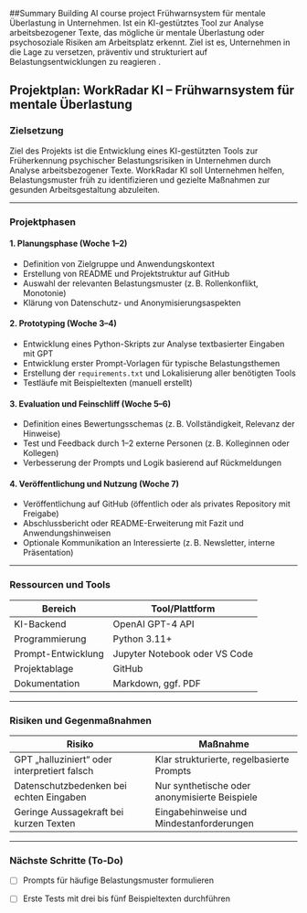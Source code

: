  ##Summary 
 Building AI course project
 Frühwarnsystem für mentale Überlastung in Unternehmen. Ist ein KI-gestütztes Tool zur Analyse arbeitsbezogener Texte, das mögliche ür mentale Überlastung oder psychosoziale Risiken am Arbeitsplatz erkennt. Ziel ist es, Unternehmen in die Lage zu versetzen, präventiv und strukturiert auf Belastungsentwicklungen zu reagieren .
## Projektplan: WorkRadar KI – Frühwarnsystem für mentale Überlastung

### Zielsetzung
Ziel des Projekts ist die Entwicklung eines KI-gestützten Tools zur Früherkennung psychischer Belastungsrisiken in Unternehmen durch Analyse arbeitsbezogener Texte. WorkRadar KI soll Unternehmen helfen, Belastungsmuster früh zu identifizieren und gezielte Maßnahmen zur gesunden Arbeitsgestaltung abzuleiten.

---

### Projektphasen

#### 1. Planungsphase (Woche 1–2)
- Definition von Zielgruppe und Anwendungskontext
- Erstellung von README und Projektstruktur auf GitHub
- Auswahl der relevanten Belastungsmuster (z. B. Rollenkonflikt, Monotonie)
- Klärung von Datenschutz- und Anonymisierungsaspekten

#### 2. Prototyping (Woche 3–4)
- Entwicklung eines Python-Skripts zur Analyse textbasierter Eingaben mit GPT
- Entwicklung erster Prompt-Vorlagen für typische Belastungsthemen
- Erstellung der `requirements.txt` und Lokalisierung aller benötigten Tools
- Testläufe mit Beispieltexten (manuell erstellt)

#### 3. Evaluation und Feinschliff (Woche 5–6)
- Definition eines Bewertungsschemas (z. B. Vollständigkeit, Relevanz der Hinweise)
- Test und Feedback durch 1–2 externe Personen (z. B. Kolleginnen oder Kollegen)
- Verbesserung der Prompts und Logik basierend auf Rückmeldungen

#### 4. Veröffentlichung und Nutzung (Woche 7)
- Veröffentlichung auf GitHub (öffentlich oder als privates Repository mit Freigabe)
- Abschlussbericht oder README-Erweiterung mit Fazit und Anwendungshinweisen
- Optionale Kommunikation an Interessierte (z. B. Newsletter, interne Präsentation)

---

### Ressourcen und Tools

| Bereich             | Tool/Plattform              |
|---------------------|------------------------------|
| KI-Backend          | OpenAI GPT-4 API             |
| Programmierung      | Python 3.11+                 |
| Prompt-Entwicklung  | Jupyter Notebook oder VS Code |
| Projektablage       | GitHub                       |
| Dokumentation       | Markdown, ggf. PDF           |

---

### Risiken und Gegenmaßnahmen

| Risiko                                     | Maßnahme                                        |
|-------------------------------------------|-------------------------------------------------|
| GPT „halluziniert“ oder interpretiert falsch | Klar strukturierte, regelbasierte Prompts      |
| Datenschutzbedenken bei echten Eingaben     | Nur synthetische oder anonymisierte Beispiele  |
| Geringe Aussagekraft bei kurzen Texten      | Eingabehinweise und Mindestanforderungen       |

---

### Nächste Schritte (To-Do)
- [ ] Prompts für häufige Belastungsmuster formulieren  
 
- [ ] Erste Tests mit drei bis fünf Beispieltexten durchführen
